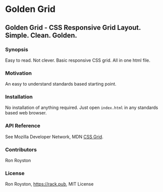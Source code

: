 # Golden Grid
## Golden Grid - CSS Responsive Grid Layout. Simple. Clean. Golden.

### Synopsis

Easy to read. Not clever. Basic responsive CSS grid. All in one html file.

### Motivation

An easy to understand standards based starting point.

### Installation

No installation of anything required. Just open `index.html` in any standards based web browser.

### API Reference

See Mozilla Developer Network, MDN [CSS Grid](https://developer.mozilla.org/en-US/docs/Web/CSS/grid).

### Contributors

Ron Royston

### License

Ron Royston, https://rack.pub, MIT License